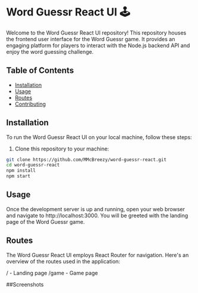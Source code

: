 # Word Guessr React UI 🕹️

Welcome to the Word Guessr React UI repository! This repository houses the frontend user interface for the Word Guessr game. It provides an engaging platform for players to interact with the Node.js backend API and enjoy the word guessing challenge.

## Table of Contents

- [Installation](#installation)
- [Usage](#usage)
- [Routes](#routes)
- [Contributing](#contributing)

## Installation

To run the Word Guessr React UI on your local machine, follow these steps:

1. Clone this repository to your machine:

```bash
git clone https://github.com/MMcBreezy/word-guessr-react.git
cd word-guessr-react
npm install
npm start
```

## Usage

Once the development server is up and running, open your web browser and navigate to http://localhost:3000. You will be greeted with the landing page of the Word Guessr game.

## Routes

The Word Guessr React UI employs React Router for navigation. Here's an overview of the routes used in the application:

/ - Landing page
/game - Game page

##Screenshots

